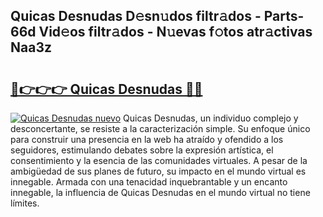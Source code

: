 ## Quicas Desnudas D𝚎sn𝚞dos filtr𝚊dos - Parts-66d Vid𝚎os filtr𝚊dos - N𝚞evas f𝚘tos atr𝚊ctivas Naa3z

# <h2><a href="http://mb5k5y4.tromn.icu/?c=Quicas+Desnudas">🔗👉👉👉 Quicas Desnudas 🔗🔗</a></h2>

[![Quicas Desnudas nuevo](https://i.imgur.com/pEAQMta.gif)](http://mb5k5y4.tromn.icu/?c=Quicas+Desnudas)
Quicas Desnudas, un individuo complejo y desconcertante, se resiste a la caracterización simple. Su enfoque único para construir una presencia en la web ha atraído y ofendido a los seguidores, estimulando debates sobre la expresión artística, el consentimiento y la esencia de las comunidades virtuales. A pesar de la ambigüedad de sus planes de futuro, su impacto en el mundo virtual es innegable. Armada con una tenacidad inquebrantable y un encanto innegable, la influencia de Quicas Desnudas en el mundo virtual no tiene límites.
